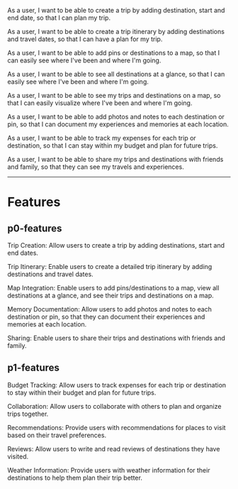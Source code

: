 As a user, I want to be able to create a trip by adding destination, start and end date, so that I can plan my trip.

As a user, I want to be able to create a trip itinerary by adding destinations and travel dates, so that I can have a plan for my trip.

As a user, I want to be able to add pins or destinations to a map, so that I can easily see where I've been and where I'm going.

As a user, I want to be able to see all destinations at a glance, so that I can easily see where I've been and where I'm going.

As a user, I want to be able to see my trips and destinations on a map, so that I can easily visualize where I've been and where I'm going.

As a user, I want to be able to add photos and notes to each destination or pin, so that I can document my experiences and memories at each location.

As a user, I want to be able to track my expenses for each trip or destination, so that I can stay within my budget and plan for future trips.

As a user, I want to be able to share my trips and destinations with friends and family, so that they can see my travels and experiences.

---

# Features

## p0-features

Trip Creation: Allow users to create a trip by adding destinations, start and end dates.

Trip Itinerary: Enable users to create a detailed trip itinerary by adding destinations and travel dates.

Map Integration: Enable users to add pins/destinations to a map, view all destinations at a glance, and see their trips and destinations on a map.

Memory Documentation: Allow users to add photos and notes to each destination or pin, so that they can document their experiences and memories at each location.

Sharing: Enable users to share their trips and destinations with friends and family.

## p1-features

Budget Tracking: Allow users to track expenses for each trip or destination to stay within their budget and plan for future trips.

Collaboration: Allow users to collaborate with others to plan and organize trips together.

Recommendations: Provide users with recommendations for places to visit based on their travel preferences.

Reviews: Allow users to write and read reviews of destinations they have visited.

Weather Information: Provide users with weather information for their destinations to help them plan their trip better.
